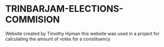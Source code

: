 # TRINBARJAM-ELECTIONS-COMMISION
Website created by Timothy Hyman this website was used in a project for calculating the amount of votes for a constituency
